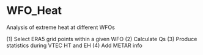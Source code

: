 # WFO_Heat
Analysis of extreme heat at different WFOs

(1) Select ERA5 grid points within a given WFO
(2) Calculate Qs
(3) Produce statistics during VTEC HT and EH
(4) Add METAR info


